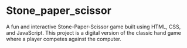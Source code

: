 # Stone_paper_scissor
A fun and interactive Stone-Paper-Scissor game built using HTML, CSS, and JavaScript. This project is a digital version of the classic hand game where a player competes against the computer.
